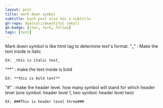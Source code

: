```yaml
---
layout: post
title: mark down symbol
subtitle: Each post also has a subtitle
gh-repo: daattali/beautiful-jekyll
gh-badge: [star, fork, follow]
tags: [test]
---
```


Mark down symbol is like html tag to determine text's format:
"_" : Make the text inside is italic

    EX: _this is italic text_
    
"**" : make the text inside is bold

    EX: **this is bold text**
    
"#" : make the header level. how many symbol will stand for which header level (one symbol: header level 1, two symbol: header level two)

    EX: ###This is header level three###
    
 
